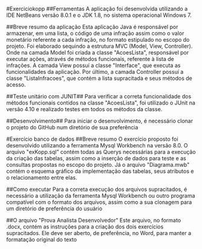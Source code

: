 #Exerciciokopp
##Ferramentas
A aplicação foi desenvolvida utilizando a IDE NetBeans versão 8.0.1 e o JDK 1.8, no sistema operacional Windows 7.

##Breve resumo da aplicação
Esta aplicação Java é responsável por armazenar, em uma lista, o código de uma infração assim como o valor monetário referente a cada infração,
no formato estipulado no escopo do projeto. 
Foi elaborado sequindo a estrutura MVC (Model, View, Controller). Onde na camada Model foi criada a classe "AcoesLista", responsável por executar ações,
através de métodos funcionais, referente à lista de infrações. A camada View possuí a classe "Interface", que executa as funcionalidades da aplicação. Por último,
a camada Controller possuí a classe "ListaInfracoes", que contém a lista supracitada e seus métodos de acesso.

##Teste unitário com JUNIT##
Para verificar a correta funcionalidade dos métodos funcionais contidos na classe "AcoesLista", foi utilizado o JUnit na versão 4.10 e
realizado testes em todos os métodos da classe.

##Desenvolvimento##
Para iniciar o desenvolvimento, é necessário clonar o projeto do GitHub num diretório de sua preferência

#Exercício banco de dados
##Breve resumo
O exercício proposto foi desenvolvido utilizando a ferramenta Mysql Workbench na versão 8.0. O arquivo "exKopp.sql" contém todas as Querys necessárias para a execução
da criação das tabelas, assim como a inserção de dados para teste e as consultas propostas no escopo do projeto. Já o arquivo "Diagrama.mwb" contém o esquema gráfico 
da implementação das tabelas, seus atributos e o relacionamento entre elas.

##Como executar
Para a correta execução dos arquivos supracitados, é necessário a utilização da ferramenta Mysql Workbench ou outro programa compatível com o formato dos arquivos, assim 
como a sua clonagem para um diretório de preferência do usuário

##O arquivo "Prova Analista Desenvolvedor"
Este arquivo, no formato .docx, contém as instruções para a criação dos dois exercícios supracitados. Ele deve ser aberto, de preferência, no Word, para manter a
formatação original do texto




